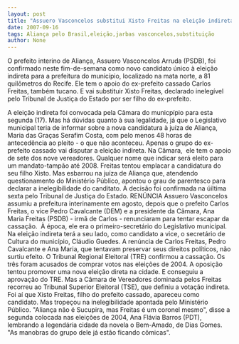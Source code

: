 ```yaml
---
layout: post
title: "Assuero Vasconcelos substitui Xisto Freitas na eleição indireta de Aliança "
date: 2007-09-16
tags: Aliança pelo Brasil,eleição,jarbas vasconcelos,substituição
author: None
---
```

O prefeito interino de Alian&ccedil;a, Assuero Vasconcelos Arruda (PSDB), foi confirmado neste fim-de-semana como novo candidato &uacute;nico &agrave; elei&ccedil;&atilde;o indireta para a prefeitura do munic&iacute;pio, localizado na mata norte, a 81 quil&ocirc;metros do Recife.
Ele tem o apoio do&nbsp;ex-prefeito cassado Carlos Freitas, tamb&eacute;m tucano.&nbsp;E vai substituir Xisto Freitas, declarado ineleg&iacute;vel pelo Tribunal de Justi&ccedil;a do Estado por ser filho do ex-prefeito. 

A elei&ccedil;&atilde;o indireta foi convocada pela C&acirc;mara do municp&iacute;pio para esta segunda (17). Mas h&aacute; d&uacute;vidas quanto &agrave; sua legalidade, j&aacute; que o Legislativo municipal teria de informar sobre a nova candidatura &agrave; ju&iacute;za de Alian&ccedil;a, Maria das Gra&ccedil;as Serafim Costa, com pelo menos 48 horas de anteced&ecirc;ncia ao pleito - o que n&atilde;o aconteceu.
Apenas o grupo do ex-prefeito cassado vai disputar a elei&ccedil;&atilde;o indireta. Na C&acirc;mara,&nbsp; ele tem o apoio de sete dos nove vereadores.&nbsp;Qualquer nome que indicar ser&aacute; eleito para um mandato-tamp&atilde;o at&eacute; 2008. 
Freitas tentou emplacar a candidatura do seu filho Xisto. Mas esbarrou na ju&iacute;za de Alian&ccedil;a que, atendendo questionamento do Minist&eacute;rio P&uacute;blico, apontou o grau de parentesco para declarar a inelegibilidade do canditato. A decis&atilde;o foi confirmada na &uacute;iltima sexta pelo Tribunal de Justi&ccedil;a do Estado.
REN&Uacute;NCIA
Assuero Vasconcelos assumiu a prefeitura interinamente em agosto, depois que o prefeito Carlos Freitas, o vice Pedro Cavalcante (DEM) e a presidente da C&acirc;mara, Ana Maria Freitas (PSDB) - irm&atilde; de Carlos - renunciaram para tentar escapar da cassa&ccedil;&atilde;o.&nbsp;
&Agrave; &eacute;poca, ele era o primeiro-secret&aacute;rio do Legislativo municipal. Na elei&ccedil;&atilde;o indireta ter&aacute; a seu lado, como candidato a vice, o secret&aacute;rio&nbsp;de Cultura do munic&iacute;pio, Cl&aacute;udio Guedes.
A ren&uacute;ncia de Carlos Freitas, Pedro Cavalcante e&nbsp;Ana Maria, que tentavam preservar seus direitos pol&iacute;ticos, n&atilde;o surtiu efeito. O&nbsp;Tribunal Regional Eleitoral (TRE) confirmou a cassa&ccedil;&atilde;o. Os tr&ecirc;s foram acusados de comprar votos nas elei&ccedil;&otilde;es de 2004.
A oposi&ccedil;&atilde;o tentou promover uma nova elei&ccedil;&atilde;o direta na cidade. E conseguiu a aprova&ccedil;&atilde;o do&nbsp;TRE. Mas a C&acirc;mara de Vereadores dominada pelos Freitas recorreu ao Tribunal Superior Eleitoral (TSE), que&nbsp;definiu a vota&ccedil;&atilde;o&nbsp;indireta.
Foi a&iacute; que Xisto Freitas, filho do prefeito cassado, apareceu como candidato. Mas trope&ccedil;ou na inelegibilidade apontada pelo Minist&eacute;rio P&uacute;blico.
&quot;Alian&ccedil;a n&atilde;o &eacute; Sucupira, mas Freitas &eacute; um coronel mesmo&quot;, disse a segunda colocada nas elei&ccedil;&otilde;es de 2004, Ana Fl&aacute;via Barros (PDT), lembrando a legend&aacute;ria cidade da novela o Bem-Amado, de Dias Gomes. &quot;As manobras do grupo dele j&aacute; est&atilde;o ficando c&ocirc;micas&quot;. 